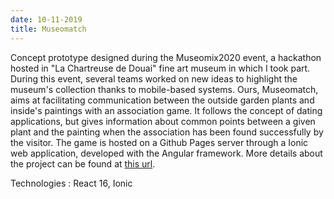 ```yaml
---
date: 10-11-2019
title: Museomatch
---
```


Concept prototype designed during the Museomix2020 event, a hackathon hosted in "La Chartreuse de Douai" fine art museum in which I took part. During this event, several teams worked on new ideas to highlight the museum's collection thanks to mobile-based systems. Ours, Museomatch, aims at facilitating communication between the outside garden plants and inside's paintings with an association game. It follows the concept of dating applications, but gives information about common points between a given plant and the painting when the association has been found successfully by the visitor. The game is hosted on a Github Pages server through a Ionic web application, developed with the Angular framework. More details about the project can be found at [this url](https://www.museomix.org/editions/2019/musee-de-la-chartreuse-douai/prototypes/museomatch).

Technologies : React 16, Ionic